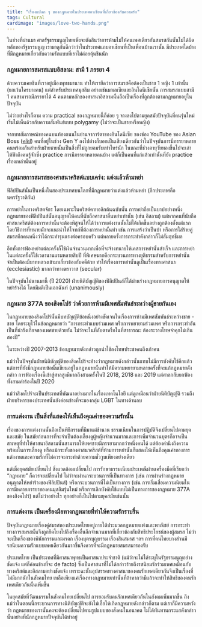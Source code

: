 ```yaml
---
title: "เรื่องแปลก ๆ ของกฎหมายในประเทศอาเซียนที่เกี่ยวข้องกับความรัก"
tags: Cultural
cardimage: "images/love-two-hands.png"
---
```


ในช่วงที่ผ่านมา ศาลรัฐธรรมนูญไทยเพิ่งจะตัดสินว่าการห้ามไม่ให้คนเพศเดียวกันสมรสกันนั้นไม่ได้ผิดหลักของรัฐธรรมนูญ เรามาดูกันดีกว่าว่าในประเทศแถบอาเซียนที่เป็นเพื่อนบ้านเรานั้น มีประเทศใดบ้างที่มีกฎหมายเกี่ยวกับความรักแบบที่เราไม่ค่อยคุ้นชินนัก

### กฎหมายการสมรสแบบอิสลาม: สามี 1 ภรรยา 4

ด้วยความเคยชินที่เราอยู่เมืองพุทธมานาน ทำให้เรายึดว่าการสมรสคือต้องเป็นชาย 1 หญิง 1 เท่านั้น (ยกเว้นใครบางคน) แต่สำหรับประเทศมุสลิม อย่างเช่นมาเลเซียและอินโดนีเซียนั้น การสมรสแบบสามี 1 คนสามารถมีภรรยาได้ 4 คนตามหลักของศาสนาอิสลามนั้นถือเป็นเรื่องที่ถูกต้องตามกฎหมายอยู่ในปัจจุบัน

ไม่ว่าอย่างไรก็ตาม ความ practical ของกฎหมายนี้ก็ค่อย ๆ จางลงไปตามยุคสมัยปัจจุบันที่คนรุ่นใหม่เริ่มไม่เห็นด้วยกับความสัมพันธ์แบบ polygamy (ไม่ว่าจะเป็นชายหรือหญิง)

จากบทสัมภาษณ์ของคนบนท้องถนนในย่านจาการ์ตาของอินโดนีเซีย ของช่อง YouTube ของ Asian Boss ([คลิป](https://www.youtube.com/watch?v=EVsjtH5Vw9w)) คนที่อยู่ในช่วง Gen Y ลงไปต่างก็บอกเป็นเสียงเดียวกันว่าในปัจจุบันการมีภรรยาหลายคนพร้อมกันสำหรับฝ่ายชายนั้นเป็นสิ่งที่ไม่ถูกยอมรับเท่าไหร่นัก ในขณะที่ช่วงอายุวัยทองขึ้นไปจะเล่าให้ฟังถึงคนรู้จักซึ่ง practice การมีภรรยาหลายคนบ้าง แต่ก็เป็นคนที่แก่แล้วเท่านั้นที่ยัง practice เรื่องเหล่านั้นอยู่

### กฎหมายการสมรสของศาสนาคริสต์แบบเคร่ง: แต่งแล้วห้ามหย่า

ฟิลิปปินส์นั้นเป็นหนึ่งในสองประเทศบนโลกที่มีกฎหมายว่าแต่งแล้วห้ามหย่า (อีกประเทศคือนครรัฐวาติกัน)

การหย่าในทางคริสตจักร โดยเฉพาะในคริสต์คาทอลิกต้นฉบับนั้น การหย่าถือเป็นบาปอย่างหนึ่ง กฎหมายของฟิลิปปินส์นั้นอนุญาตให้คนที่นับถือศาสนาอื่นหย่าเท่านั้น (เช่น อิสลาม) แต่หากคนที่นับถือศาสนาคริสต์ต้องการหย่านั้นจะต้องพิสูจน์ให้ได้ว่าการแต่งงานนั้นไม่ได้เกิดขึ้นอย่างถูกต้องตั้งแต่แรก โดยวิธีการที่ทนายมักจะแนะนำให้โจทก์ที่ต้องการหย่านั้นทำ เช่น การแสร้งว่าเป็นบ้า หรือการใส่ร้ายคู่สมรสอีกคนหนึ่งว่าได้กระทำรุนแรงต่อครอบครัว แต่หลายครั้งการกระทำดังกล่าวก็ไม่สัมฤทธิ์ผล 

อีกทั้งการฟ้องหย่าแต่ละครั้งก็ใช้เงินจำนวนมากเพื่อที่จะจ้างทนายให้เคสการหย่านั้นสำเร็จ และการหย่าในแต่ละครั้งก็ใช้เวลานานแรมหลายสิบปี ที่พิเศษมากคือกระบวนการทางยุติธรรมสำหรับการหย่านั้นจำเป็นต้องมีบาทหลวงเข้ามาเกี่ยวข้องกับคดีด้วย ทำให้เรื่องการหย่านั้นดูเป็นเรื่องทางศาสนา (ecclesiastic) มากกว่าทางฆราวาส (secular)

ในปัจจุบันไม่นานมานี้ (ปี 2020) ฝ่ายนิติบัญญัติของฟิลิปปินส์ก็ได้ผ่านร่างกฎหมายการอนุญาตให้หย่าร้างได้ โดยมีมติเป็นเอกฉันท์ (unanimously)

### กฎหมาย 377A ของสิงคโปร์ ว่าด้วยการห้ามมีเพศสัมพันธ์ระหว่างผู้ชายกันเอง 

ในกฎหมายของสิงคโปร์นั้นมีบทบัญญัติข้อหนึ่งอย่างชัดเจนในเรื่องการห้ามมีเพศสัมพันธ์ระหว่างชาย - ชาย โดยระบุไว้ในข้อกฎหมายว่า “การกระทำแบบร่วมเพศ หรือการพยายามร่วมเพศ หรือการกระทำอันเป็นที่น่ารังเกียจของเพศชายด้วยกัน ไม่ว่าจะในที่ลับตาหรือในที่สาธารณะ ต้องระวางโทษจำคุกไม่เกินสองปี”

ในระหว่างปี 2007-2013 ข้อกฎหมายดังกล่าวถูกนำใช้ลงโทษประชาคนถึงเก้าคน

แม้ว่าในปัจจุบันฝ่ายนิติบัญญัติของสิงคโปร์จะอ้างว่ากฎหมายดังกล่าวนั้นแทบไม่มีการบังคับใช้อีกแล้ว แต่การที่ยังมีกฎหมายข้อนั้นเขียนอยู่ในกฎหมายนั้นทำให้มีความพยายามหลายครั้งที่จะแก้กฎหมายดังกล่าว การฟ้องเรื่องนี้เข้าสู่ศาลสูงมีมากถึงสามครั้งในปี 2018, 2018 และ 2019 แต่ศาลกลับยกฟ้องทั้งสามคำร้องในปี 2020

แม้ว่าสิงคโปร์จะเป็นประเทศที่พัฒนาอย่างมากในเรื่องเทคโนโลยี แต่ดูเหมือนว่าฝ่ายนิติบัญญัติ รวมถึงฝ่ายบริหารของประเทศนั้นยังค่อนข้างที่จะมองกลุ่ม LGBT ในทางด้านลบ

### การแต่งงาน เป็นสิ่งที่แสดงให้เห็นถึงคุณค่าของความรักนั้น 

เรื่องของการแต่งงานนั้นถือเป็นพิธีกรรมที่มีมาแต่ช้านาน ธรรมเนียมในการปฏิบัติจึงเปลี่ยนไปตามยุคและสมัย ในสมัยก่อนการที่จะจำเป็นต้องเลี้ยงดูผู้หญิงจำนวนมากและการเพิ่มจำนวนบุตรก็อาจเป็นสาเหตุที่ทำให้ศาสนาอิสลามนั้นสามารถให้เพศชายมีภรรยามากกว่าหนึ่งคนได้ แต่ต้องคำนึงถึงความพร้อมในการเลี้ยงดู หรือแม้กระทั่งของศาสนาคริสต์ที่ห้ามการหย่านั้นก็แสดงให้เห็นถึงคุณค่าของการแต่งงานและความรักที่ไม่ควรจะกระทำด้วยความชั่ววูบเพียงอย่างเดียว

แต่เมื่อยุคสมัยเปลี่ยนไป สิ่งแวดล้อมเปลี่ยนไป การรักษาธรรมเนียมประเพณีผ่านเครื่องมือที่เรียกว่า “กฎหมาย” ก็ควรจะเปลี่ยนไป ไม่ว่าจะผ่านกระบวนการที่เป็นทางการ (เช่น การผ่านร่างกฎหมายอนุญาตให้หย่าร้างของฟิลิปปินส์) หรือกระบวนการที่ไม่เป็นทางการ (เช่น การเริ่มเสื่อมความนิยมในการมีหลายภรรยาของคนมุสลิมรุ่นใหม่ หรือการเลิกบังคับใช้แบบไม่เป็นทางการของกฎหมาย 377A ของสิงคโปร์) แต่ไม่ว่าอย่างไร ทุกอย่างก็เป็นไปตามยุคสมัยเช่นนั้น

### การแต่งงาน เป็นเครื่องมือทางกฎหมายที่ทำให้ความรักราบรื่น

ปัจจุบันกฎหมายเรื่องคู่สมรสของประเทศไทยอยู่ภายใต้ประมวลกฎหมายแพ่งและพาณิชย์ การกระทำทางการสมรสนั้นจึงถูกยึดโยงไปถึงเรื่องอื่นอีกจำนวนมากที่เกี่ยวข้องกับสิทธิประโยชน์ของผู้สมรส ไม่ว่าจะเป็นเรื่องของพินัยกรรมและมรดก เรื่องบุตรบุญธรรม เรื่องสินสมรส ฯลฯ การที่คนไทยบางส่วนมีรสนิยมความรักแบบเพศเดียวกันมากขึ้นจึงควรที่จะมีกฎหมายสมรสมารองรับ

ประเทศไทย เป็นประเทศที่มีศาสนาพุทธเป็นศาสนาประจำชาติ (แม้ว่าจะไม่ได้ระบุในรัฐธรรมนูญอย่างชัดแจ้ง แต่ก็ค่อนข้างที่จะ de facto) ซึ่งเป็นศาสนาที่ไม่ได้กล่าวร้ายถึงรสนิยมรักร่วมเพศเหมือนกับทางคริสต์และอิสลามอย่างชัดแจ้ง เพราะฉะนั้นอุปสรรคทางศาสนาของคนรักเพศเดียวกันจึงเป็นเรื่องที่ไม่มีมากนักในสังคมไทย เหลือเพียงแค่เรื่องทางกฎหมายเท่านั้นที่ถ้าหากว่ามีแล้วจะทำให้สิทธิของคนรักเพศเดียวกันนั้นเพิ่มขึ้น

ในยุคสมัยที่วัฒนธรรมในสังคมไทยเปลี่ยนไป การยอมรับคนรักเพศเดียวกันในสังคมเพิ่มมากขึ้น ถึงแม้ว่าในตอนนี้กระบวนการทางนิติบัญญัติจะยังไม่เอื้อให้เกิดกฎหมายดังกล่าวก็ตาม แต่เราก็มีความหวังว่า กฎหมายของเรานั้นคงจะต้องเปลี่ยนไปตามรูปแบบของสังคมในอนาคต ไม่ได้ทันทานกระแสดังกล่าวนั้นอย่างที่นักกฎหมายปัจจุบันได้ทำอยู่
